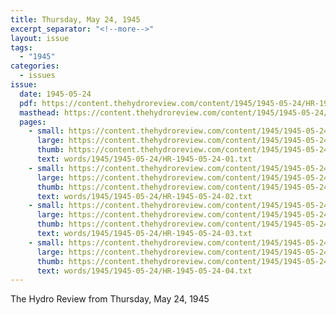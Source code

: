 ```yaml
---
title: Thursday, May 24, 1945
excerpt_separator: "<!--more-->"
layout: issue
tags:
  - "1945"
categories:
  - issues
issue:
  date: 1945-05-24
  pdf: https://content.thehydroreview.com/content/1945/1945-05-24/HR-1945-05-24.pdf
  masthead: https://content.thehydroreview.com/content/1945/1945-05-24/masthead/HR-1945-05-24.jpg
  pages:
    - small: https://content.thehydroreview.com/content/1945/1945-05-24/small/HR-1945-05-24-01.jpg
      large: https://content.thehydroreview.com/content/1945/1945-05-24/large/HR-1945-05-24-01.jpg
      thumb: https://content.thehydroreview.com/content/1945/1945-05-24/thumbnails/HR-1945-05-24-01.jpg
      text: words/1945/1945-05-24/HR-1945-05-24-01.txt
    - small: https://content.thehydroreview.com/content/1945/1945-05-24/small/HR-1945-05-24-02.jpg
      large: https://content.thehydroreview.com/content/1945/1945-05-24/large/HR-1945-05-24-02.jpg
      thumb: https://content.thehydroreview.com/content/1945/1945-05-24/thumbnails/HR-1945-05-24-02.jpg
      text: words/1945/1945-05-24/HR-1945-05-24-02.txt
    - small: https://content.thehydroreview.com/content/1945/1945-05-24/small/HR-1945-05-24-03.jpg
      large: https://content.thehydroreview.com/content/1945/1945-05-24/large/HR-1945-05-24-03.jpg
      thumb: https://content.thehydroreview.com/content/1945/1945-05-24/thumbnails/HR-1945-05-24-03.jpg
      text: words/1945/1945-05-24/HR-1945-05-24-03.txt
    - small: https://content.thehydroreview.com/content/1945/1945-05-24/small/HR-1945-05-24-04.jpg
      large: https://content.thehydroreview.com/content/1945/1945-05-24/large/HR-1945-05-24-04.jpg
      thumb: https://content.thehydroreview.com/content/1945/1945-05-24/thumbnails/HR-1945-05-24-04.jpg
      text: words/1945/1945-05-24/HR-1945-05-24-04.txt
---
```


The Hydro Review from Thursday, May 24, 1945

<!--more-->

